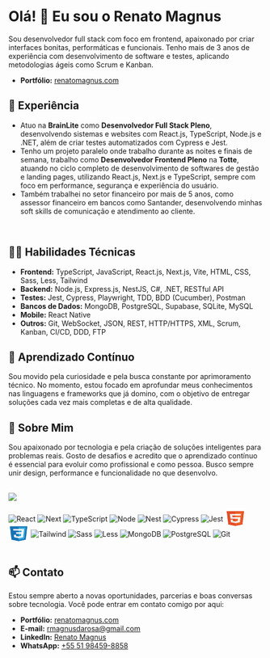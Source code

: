 <h1>Olá! 👋 Eu sou o Renato Magnus</h1>

<p>Sou desenvolvedor full stack com foco em frontend, apaixonado por criar interfaces bonitas, performáticas e funcionais. Tenho mais de 3 anos de experiência com desenvolvimento de software e testes, aplicando metodologias ágeis como Scrum e Kanban.</p>

<ul>
<li><strong>Portfólio:</strong> <a href="https://renatomagnus.com">renatomagnus.com</a></li>
</ul>

<h2>💼 Experiência</h2>

<ul>
  <li>Atuo na <strong>BrainLite</strong> como <strong>Desenvolvedor Full Stack Pleno</strong>, desenvolvendo sistemas e websites com React.js, TypeScript, Node.js e .NET, além de criar testes automatizados com Cypress e Jest.</li>
  <li>Tenho um projeto paralelo onde trabalho durante as noites e finais de semana, trabalho como <strong>Desenvolvedor Frontend Pleno</strong> na <strong>Totte</strong>, atuando no ciclo completo de desenvolvimento de softwares de gestão e landing pages, utilizando React.js, Next.js e TypeScript, sempre com foco em performance, segurança e experiência do usuário.</li>
  <li>Também trabalhei no setor financeiro por mais de 5 anos, como assessor financeiro em bancos como Santander, desenvolvendo minhas soft skills de comunicação e atendimento ao cliente.</li>
</ul>
</br>


<h2>👨‍💻 Habilidades Técnicas</h2>

<ul>
  <li><strong>Frontend:</strong> TypeScript, JavaScript, React.js, Next.js, Vite, HTML, CSS, Sass, Less, Tailwind</li>
  <li><strong>Backend:</strong> Node.js, Express.js, NestJS, C#, .NET, RESTful API</li>
  <li><strong>Testes:</strong> Jest, Cypress, Playwright, TDD, BDD (Cucumber), Postman</li>
  <li><strong>Bancos de Dados:</strong> MongoDB, PostgreSQL, Supabase, SQLite, MySQL</li>
  <li><strong>Mobile:</strong> React Native</li>
  <li><strong>Outros:</strong> Git, WebSocket, JSON, REST, HTTP/HTTPS, XML, Scrum, Kanban, CI/CD, DDD, FTP</li>
</ul>

<h2>🌱 Aprendizado Contínuo</h2>

<p>Sou movido pela curiosidade e pela busca constante por aprimoramento técnico. No momento, estou focado em aprofundar meus conhecimentos nas linguagens e frameworks que já domino, com o objetivo de entregar soluções cada vez mais completas e de alta qualidade.</p>

<h2>💬 Sobre Mim</h2>

<p>Sou apaixonado por tecnologia e pela criação de soluções inteligentes para problemas reais. Gosto de desafios e acredito que o aprendizado contínuo é essencial para evoluir como profissional e como pessoa. Busco sempre unir design, performance e funcionalidade no que desenvolvo.</p>

<br>
<div>
  <img height="180em" src="https://github-readme-stats-sigma-five.vercel.app/api?username=renatomagnus&show_icons=true&theme=default&include_all_commits=true&count_private=true"/>
</div>

<div style="display: inline_block"><br>
  <img align="center" alt="React" height="30" width="40" src="https://cdn.jsdelivr.net/gh/devicons/devicon/icons/react/react-original.svg">
  <img align="center" alt="Next" height="30" width="40" src="https://cdn.jsdelivr.net/gh/devicons/devicon/icons/nextjs/nextjs-original-wordmark.svg">
  <img align="center" alt="TypeScript" height="30" width="40" src="https://cdn.jsdelivr.net/gh/devicons/devicon/icons/typescript/typescript-original.svg">
  <img align="center" alt="Node" height="30" width="40" src="https://cdn.jsdelivr.net/gh/devicons/devicon/icons/nodejs/nodejs-original.svg">
  <img align="center" alt="Nest" height="30" width="40" src="https://cdn.jsdelivr.net/gh/devicons/devicon/icons/nestjs/nestjs-plain.svg">
  <img align="center" alt="Cypress" height="30" width="40" src="https://cdn.jsdelivr.net/gh/devicons/devicon/icons/cypressio/cypressio-original.svg">
  <img align="center" alt="Jest" height="30" width="40" src="https://cdn.jsdelivr.net/gh/devicons/devicon/icons/jest/jest-plain.svg">
  <img align="center" alt="HTML" height="30" width="40" src="https://raw.githubusercontent.com/devicons/devicon/master/icons/html5/html5-original.svg">
  <img align="center" alt="CSS" height="30" width="40" src="https://raw.githubusercontent.com/devicons/devicon/master/icons/css3/css3-original.svg">
  <img align="center" alt="Tailwind" height="30" width="40" src="https://cdn.jsdelivr.net/gh/devicons/devicon/icons/tailwindcss/tailwindcss-plain.svg">
  <img align="center" alt="Sass" height="30" width="40" src="https://cdn.jsdelivr.net/gh/devicons/devicon/icons/sass/sass-original.svg">
  <img align="center" alt="Less" height="30" width="40" src="https://cdn.jsdelivr.net/gh/devicons/devicon/icons/less/less-plain-wordmark.svg">
  <img align="center" alt="MongoDB" height="30" width="40" src="https://cdn.jsdelivr.net/gh/devicons/devicon/icons/mongodb/mongodb-original.svg">
  <img align="center" alt="PostgreSQL" height="30" width="40" src="https://cdn.jsdelivr.net/gh/devicons/devicon/icons/postgresql/postgresql-original.svg">
  <img align="center" alt="Git" height="30" width="40" src="https://cdn.jsdelivr.net/gh/devicons/devicon/icons/git/git-original.svg">
</div>

<br>
<div>
  <h2>📫 Contato</h2>
  <p>Estou sempre aberto a novas oportunidades, parcerias e boas conversas sobre tecnologia. Você pode entrar em contato comigo por aqui:</p>
  <ul>
    <li><strong>Portfólio:</strong> <a href="https://renatomagnus.com">renatomagnus.com</a></li>
    <li><strong>E-mail:</strong> <a href="mailto:rmagnusdarosa@gmail.com">rmagnusdarosa@gmail.com</a></li>
    <li><strong>LinkedIn:</strong> <a href="https://www.linkedin.com/in/renato-magnus/">Renato Magnus</a></li>
    <li><strong>WhatsApp:</strong> <a href="https://wa.me/5551984598858">+55 51 98459-8858</a></li>
  </ul>
</div>
